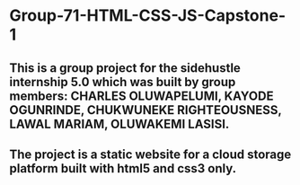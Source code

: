 # Group-71-HTML-CSS-JS-Capstone-1
## This is a group project for the sidehustle internship 5.0 which was built by group members: CHARLES OLUWAPELUMI, KAYODE OGUNRINDE, CHUKWUNEKE RIGHTEOUSNESS, LAWAL MARIAM, OLUWAKEMI LASISI.
## The project is a static website for a cloud storage platform built with html5 and css3 only.

